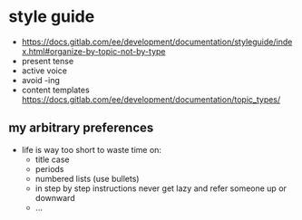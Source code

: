# style guide

- <https://docs.gitlab.com/ee/development/documentation/styleguide/index.html#organize-by-topic-not-by-type>
- present tense
- active voice
- avoid -ing
- content templates <https://docs.gitlab.com/ee/development/documentation/topic_types/>

## my arbitrary preferences

- life is way too short to waste time on:
  - title case
  - periods
  - numbered lists (use bullets)
  - in step by step instructions never get lazy and refer someone up or downward
  - ...
